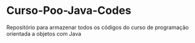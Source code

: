 # Curso-Poo-Java-Codes
Repositório para armazenar todos os códigos do curso de programação orientada a objetos com Java
